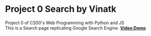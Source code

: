 # Project 0 Search by Vinatk
Project 0 of CS50's Web Programming with Python and JS<br>
This is a Search page replicating Google Search Engine. 
[**Video Demo**](https://www.youtube.com/watch?v=8b4qzAYou2A)
